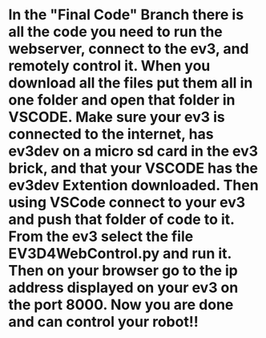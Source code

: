 # In the "Final Code" Branch there is all the code you need to run the webserver, connect to the ev3, and remotely control it. When you download all the files put them all in one folder and open that folder in VSCODE. Make sure your ev3 is connected to the internet, has ev3dev on a micro sd card in the ev3 brick, and that your VSCODE has the ev3dev Extention downloaded. Then using VSCode connect to your ev3 and push that folder of code to it. From the ev3 select the file EV3D4WebControl.py and run it. Then on your browser go to the ip address displayed on your ev3 on the port 8000. Now you are done and can control your robot!!
